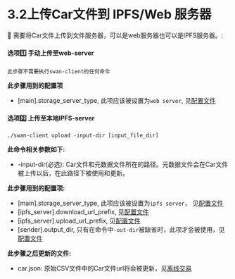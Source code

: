 # 3.2上传Car文件到 IPFS/Web 服务器

🔔 需要将Car文件上传到文件服务器，可以是web服务器也可以是IPFS服务器。:

#### 选项1️⃣ 手动上传至web-server <a href="#xuan-xiang-one-shou-dong-shang-chuan-zhi-webserver" id="xuan-xiang-one-shou-dong-shang-chuan-zhi-webserver"></a>

```shell
此步骤不需要执行swan-client的任何命令
```

**此步骤用到的配置项**

* \[main].storage\_server\_type, 此项应该被设置为`web server`, 见[配置文件](https://stackedit.io/app#Configuration)

#### 选项2️⃣ 上传至本地IPFS-server <a href="#xuan-xiang-two-shang-chuan-zhi-ben-di-ipfsserver" id="xuan-xiang-two-shang-chuan-zhi-ben-di-ipfsserver"></a>

```shell
./swan-client upload -input-dir [input_file_dir]
```

**此命令相关参数如下:**

* \-input-dir(必选): Car文件和元数据文件所在的路径。元数据文件会在Car文件被上传以后，在此路径下被使用和更新。

**此步骤用到的配置项:**

* \[main].storage\_server\_type, 此项应该被设置为`ipfs server`， 见[配置文件](https://stackedit.io/app#Configuration)
* \[ipfs\_server].download\_url\_prefix, 见[配置文件](https://stackedit.io/app#Configuration)
* \[ipfs\_server].upload\_url\_prefix, 见[配置文件](https://stackedit.io/app#Configuration)
* \[sender].output\_dir, 只有在命令中`-out-dir`被缺省时，此项才会被使用，见[配置文件](https://stackedit.io/app#Configuration)

**此步骤之后更新的文件:**

* car.json: 原始CSV文件中的Car文件url将会被更新，见[离线交易](https://stackedit.io/app#Offline-Deal)
